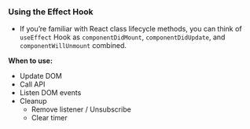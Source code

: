 ### Using the Effect Hook
- If you’re familiar with React class lifecycle methods, you can think of `useEffect` Hook as `componentDidMount`, `componentDidUpdate`, and `componentWillUnmount` combined.

**When to use:**
  - Update DOM
  - Call API
  - Listen DOM events
  - Cleanup
     - Remove listener / Unsubscribe
     - Clear timer